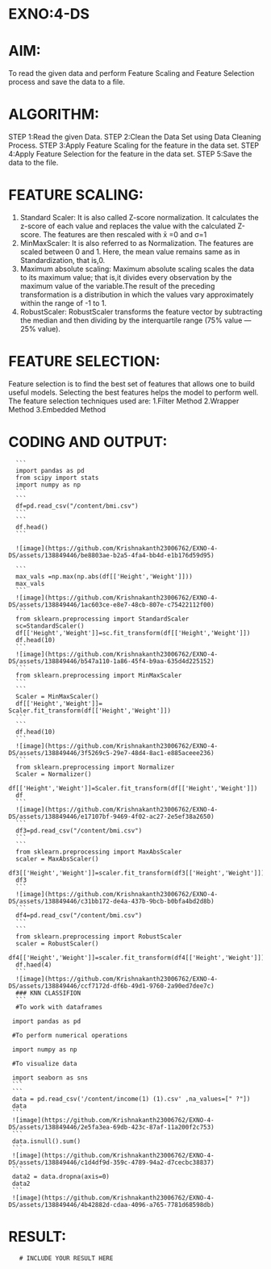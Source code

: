 # EXNO:4-DS
# AIM:
To read the given data and perform Feature Scaling and Feature Selection process and save the
data to a file.

# ALGORITHM:
STEP 1:Read the given Data.
STEP 2:Clean the Data Set using Data Cleaning Process.
STEP 3:Apply Feature Scaling for the feature in the data set.
STEP 4:Apply Feature Selection for the feature in the data set.
STEP 5:Save the data to the file.

# FEATURE SCALING:
1. Standard Scaler: It is also called Z-score normalization. It calculates the z-score of each value and replaces the value with the calculated Z-score. The features are then rescaled with x̄ =0 and σ=1
2. MinMaxScaler: It is also referred to as Normalization. The features are scaled between 0 and 1. Here, the mean value remains same as in Standardization, that is,0.
3. Maximum absolute scaling: Maximum absolute scaling scales the data to its maximum value; that is,it divides every observation by the maximum value of the variable.The result of the preceding transformation is a distribution in which the values vary approximately within the range of -1 to 1.
4. RobustScaler: RobustScaler transforms the feature vector by subtracting the median and then dividing by the interquartile range (75% value — 25% value).

# FEATURE SELECTION:
Feature selection is to find the best set of features that allows one to build useful models. Selecting the best features helps the model to perform well.
The feature selection techniques used are:
1.Filter Method
2.Wrapper Method
3.Embedded Method

# CODING AND OUTPUT:
      ```
      import pandas as pd
      from scipy import stats
      import numpy as np
      ```
      ```
      df=pd.read_csv("/content/bmi.csv")
      ```
      ```
      df.head()
      ```
      
      ![image](https://github.com/Krishnakanth23006762/EXNO-4-DS/assets/138849446/be8803ae-b2a5-4fa4-bb4d-e1b176d59d95)
      
      ```
      max_vals =np.max(np.abs(df[['Height','Weight']]))
      max_vals
      ```
      ![image](https://github.com/Krishnakanth23006762/EXNO-4-DS/assets/138849446/1ac603ce-e8e7-48cb-807e-c75422112f00)
      ```
      from sklearn.preprocessing import StandardScaler
      sc=StandardScaler()
      df[['Height','Weight']]=sc.fit_transform(df[['Height','Weight']])
      df.head(10)
      ```
      ![image](https://github.com/Krishnakanth23006762/EXNO-4-DS/assets/138849446/b547a110-1a86-45f4-b9aa-635d4d225152)
      ```
      from sklearn.preprocessing import MinMaxScaler
      ```
      ```
      Scaler = MinMaxScaler()
      df[['Height','Weight']]= Scaler.fit_transform(df[['Height','Weight']])
      ```
      ```
      df.head(10)
      ```
      ![image](https://github.com/Krishnakanth23006762/EXNO-4-DS/assets/138849446/3f5269c5-29e7-48d4-8ac1-e885aceee236)
      ```
      from sklearn.preprocessing import Normalizer
      Scaler = Normalizer()
      df[['Height','Weight']]=Scaler.fit_transform(df[['Height','Weight']])
      df
      ```
      ![image](https://github.com/Krishnakanth23006762/EXNO-4-DS/assets/138849446/e17107bf-9469-4f02-ac27-2e5ef38a2650)
      ```
      df3=pd.read_csv("/content/bmi.csv")
      ```
      ```
      from sklearn.preprocessing import MaxAbsScaler
      scaler = MaxAbsScaler()
      df3[['Height','Weight']]=scaler.fit_transform(df3[['Height','Weight']])
      df3
      ```
      ![image](https://github.com/Krishnakanth23006762/EXNO-4-DS/assets/138849446/c31bb172-de4a-437b-9bcb-b0bfa4bd2d8b)
      ```
      df4=pd.read_csv("/content/bmi.csv")
      ```
      ```
      from sklearn.preprocessing import RobustScaler
      scaler = RobustScaler()
      df4[['Height','Weight']]=scaler.fit_transform(df4[['Height','Weight']])
      df.haed(4)
      ```
      ![image](https://github.com/Krishnakanth23006762/EXNO-4-DS/assets/138849446/ccf7172d-df6b-49d1-9760-2a90ed7dee7c)
      ### KNN CLASSIFION
      ```
      #To work with dataframes

     import pandas as pd

     #To perform numerical operations

     import numpy as np

     #To visualize data

     import seaborn as sns
     ```
     ```
     data = pd.read_csv('/content/income(1) (1).csv' ,na_values=[" ?"])
     data
     ```
     ![image](https://github.com/Krishnakanth23006762/EXNO-4-DS/assets/138849446/2e5fa3ea-69db-423c-87af-11a200f2c753)
     ```
     data.isnull().sum()
     ```
     ![image](https://github.com/Krishnakanth23006762/EXNO-4-DS/assets/138849446/c1d4df9d-359c-4789-94a2-d7cecbc38837)
     ```
     data2 = data.dropna(axis=0)
     data2
     ```
     ![image](https://github.com/Krishnakanth23006762/EXNO-4-DS/assets/138849446/4b42882d-cdaa-4096-a765-7781d68598db)


      
# RESULT:
       # INCLUDE YOUR RESULT HERE
